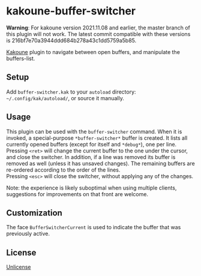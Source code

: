 # kakoune-buffer-switcher

**Warning**: For kakoune version 2021.11.08 and earlier, the master branch of this plugin will not work. The latest commit compatible with these versions is 216bf7e70a3944ddd684b278a43c1dd5759a5b85.

[Kakoune](http://kakoune.org) plugin to navigate between open buffers, and manipulate the buffers-list.

## Setup

Add `buffer-switcher.kak` to your `autoload` directory: `~/.config/kak/autoload/`, or source it manually.

## Usage

This plugin can be used with the `buffer-switcher` command. When it is invoked, a special-purpose `*buffer-switcher*` buffer is created. It lists all currently opened buffers (except for itself and `*debug*`), one per line.  
Pressing `<ret>` will change the current buffer to the one under the cursor, and close the switcher. In addition, if a line was removed its buffer is removed as well (unless it has unsaved changes). The remaining buffers are re-ordered according to the order of the lines.  
Pressing `<esc>` will close the switcher, without applying any of the changes.

Note: the experience is likely suboptimal when using multiple clients, suggestions for improvements on that front are welcome.

## Customization

The face `BufferSwitcherCurrent` is used to indicate the buffer that was previously active.

## License

[Unlicense](http://unlicense.org)
